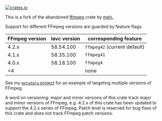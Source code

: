 [![crates.io](https://img.shields.io/crates/v/ffmpeg-next.svg)](https://crates.io/crates/ffmpeg-next)

This is a fork of the abandoned [ffmpeg](https://crates.io/crates/ffmpeg) crate by [meh.](https://github.com/meh/rust-ffmpeg).

Support for different FFmpeg versions are guarded by feature flags:

| FFmpeg version | lavc version | corresponding feature        |
| -------------- | ------------ | ---------------------------- |
| 4.2.x          | 58.54.100    | `ffmpeg42` (current default) |
| 4.1.x          | 58.35.100    | `ffmpeg41`                   |
| 4.0.x          | 58.18.100    | `ffmpeg4`                    |
| <4             |              | none                         |

See my [`metadata` project](https://github.com/zmwangx/metadata) for an example of targeting multiple versions of FFmpeg.

A word on versioning: major and minor versions of this crate track major and minor versions of FFmpeg, e.g. 4.2.x of this crate has been updated to support the 4.2.x series of FFmpeg. Patch level is reserved for bug fixes of this crate and does not track FFmpeg patch versions.
